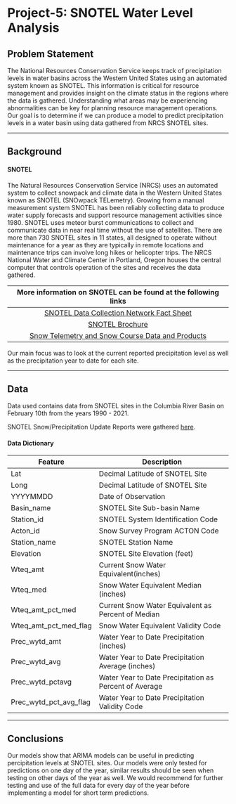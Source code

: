 # Project-5: SNOTEL Water Level Analysis

## Problem Statement
The National Resources Conservation Service keeps track of precipitation levels in water basins across the Western United States using an automated system known as SNOTEL. This information is critical for resource management and provides insight on the climate status in the regions where the data is gathered. Understanding what areas may be experiencing abnormalities can be key  for planning resource management operations. Our goal is to determine if we can produce a model to predict precipitation levels in a water basin using data gathered from NRCS SNOTEL sites. 


----------------------------

## Background
#### SNOTEL
The Natural Resources Conservation Service (NRCS) uses an automated system to collect snowpack and climate data in the Western United States known as SNOTEL (SNOwpack TELemetry). Growing from a manual measurement system SNOTEL has been reliably collecting data to produce water supply forecasts and support resource management activities since 1980. SNOTEL uses meteor burst communications to collect and communicate data in near real time without the use of satellites. There are more than 730 SNOTEL sites in 11 states, all designed to operate without maintenance for a year as they are typically in remote locations and maintenance trips can involve long hikes or helicopter trips. The NRCS National Water and Climate Center in Portland, Oregon houses the central computer that controls operation of the sites and receives the data gathered.

|                  More information on SNOTEL can be found at the following links                  |
|:------------------------------------------------------------------------------------------------:|
| [SNOTEL Data Collection Network Fact Sheet](https://www.wcc.nrcs.usda.gov/factpub/sntlfct1.html) |
| [SNOTEL Brochure](https://www.wcc.nrcs.usda.gov/snotel/snotel_brochure.pdf)                      |
| [Snow Telemetry and Snow Course Data and Products](https://www.wcc.nrcs.usda.gov/snow/)          |

Our main focus was to look at the current reported precipitation level as well as the precipitation year to date for each site.

--------------------------
## Data
Data used contains data from SNOTEL sites in the Columbia River Basin on February 10th from the years 1990 - 2021.

SNOTEL Snow/Precipitation Update Reports were gathered [here](https://wcc.sc.egov.usda.gov/reports/SelectUpdateReport.html).

#### Data Dictionary
|Feature                 |Description                                             |
|------------------------|--------------------------------------------------------|
| Lat                    | Decimal Latitude of SNOTEL Site                        |
| Long                   | Decimal Latitude of SNOTEL Site                        |
| YYYYMMDD               | Date of Observation                                    |
| Basin_name             | SNOTEL Site Sub-basin Name                             |
| Station_id             | SNOTEL System Identification Code                      |
| Acton_id               | Snow Survey Program ACTON Code                         |
| Station_name           | SNOTEL Station Name                                    |
| Elevation              | SNOTEL Site Elevation (feet)                           |
| Wteq_amt               | Current Snow Water Equivalent(inches)                  |
| Wteq_med               | Snow Water Equivalent Median (inches)                  |
| Wteq_amt_pct_med       | Current Snow Water Equivalent as Percent of Median     |
| Wteq_amt_pct_med_flag  | Snow Water Equivalent Validity Code                    |
| Prec_wytd_amt          | Water Year to Date Precipitation (inches)              |
| Prec_wytd_avg          | Water Year to Date Precipitation Average (inches)      |
| Prec_wytd_pctavg       | Water Year to Date Precipitation as Percent of Average |
| Prec_wytd_pct_avg_flag | Water Year to Date Precipitation Validity Code         |


-------------------------
## Conclusions
Our models show that ARIMA models can be useful in predicting percipitation levels at SNOTEL sites. Our models were only tested for predictions on one day of the year, similar results should be seen when testing on other days of the year as well. We would recommend for further testing and use of the full data for every day of the year before implementing a model for short term predictions.
